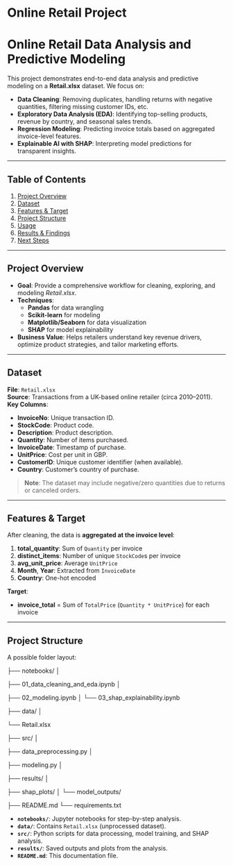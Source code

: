 # Online Retail Project

# Online Retail Data Analysis and Predictive Modeling

This project demonstrates end-to-end data analysis and predictive modeling on a **Retail.xlsx** dataset. We focus on:

- **Data Cleaning**: Removing duplicates, handling returns with negative quantities, filtering missing customer IDs, etc.
- **Exploratory Data Analysis (EDA)**: Identifying top-selling products, revenue by country, and seasonal sales trends.
- **Regression Modeling**: Predicting invoice totals based on aggregated invoice-level features.
- **Explainable AI with SHAP**: Interpreting model predictions for transparent insights.

---

## Table of Contents

1. [Project Overview](#project-overview)  
2. [Dataset](#dataset)  
3. [Features & Target](#features--target)  
4. [Project Structure](#project-structure)   
5. [Usage](#usage)  
6. [Results & Findings](#results--findings)  
7. [Next Steps](#next-steps)  
---

## Project Overview

- **Goal**: Provide a comprehensive workflow for cleaning, exploring, and modeling *Retail.xlsx*.  
- **Techniques**:  
  - **Pandas** for data wrangling  
  - **Scikit-learn** for modeling  
  - **Matplotlib/Seaborn** for data visualization  
  - **SHAP** for model explainability  
- **Business Value**: Helps retailers understand key revenue drivers, optimize product strategies, and tailor marketing efforts.

---

## Dataset

**File**: `Retail.xlsx`  
**Source**: Transactions from a UK-based online retailer (circa 2010–2011).  
**Key Columns**:
- **InvoiceNo**: Unique transaction ID.  
- **StockCode**: Product code.  
- **Description**: Product description.  
- **Quantity**: Number of items purchased.  
- **InvoiceDate**: Timestamp of purchase.  
- **UnitPrice**: Cost per unit in GBP.  
- **CustomerID**: Unique customer identifier (when available).  
- **Country**: Customer’s country of purchase.

> **Note**: The dataset may include negative/zero quantities due to returns or canceled orders.

---

## Features & Target

After cleaning, the data is **aggregated at the invoice level**:

1. **total_quantity**: Sum of `Quantity` per invoice  
2. **distinct_items**: Number of unique `StockCode`s per invoice  
3. **avg_unit_price**: Average `UnitPrice`  
4. **Month**, **Year**: Extracted from `InvoiceDate`  
5. **Country**: One-hot encoded  

**Target**:  
- **invoice_total** = Sum of `TotalPrice` (`Quantity * UnitPrice`) for each invoice

---

## Project Structure

A possible folder layout:

├── notebooks/ │

├── 01_data_cleaning_and_eda.ipynb │

├── 02_modeling.ipynb │ └── 03_shap_explainability.ipynb

├── data/ │ 

└── Retail.xlsx

├── src/ │

├── data_preprocessing.py │

├── modeling.py │

├── results/ │ 

├── shap_plots/ │ └── model_outputs/ 

├── README.md └── requirements.txt


- **`notebooks/`**: Jupyter notebooks for step-by-step analysis.  
- **`data/`**: Contains `Retail.xlsx` (unprocessed dataset).  
- **`src/`**: Python scripts for data processing, model training, and SHAP analysis.  
- **`results/`**: Saved outputs and plots from the analysis.  
- **`README.md`**: This documentation file.  



